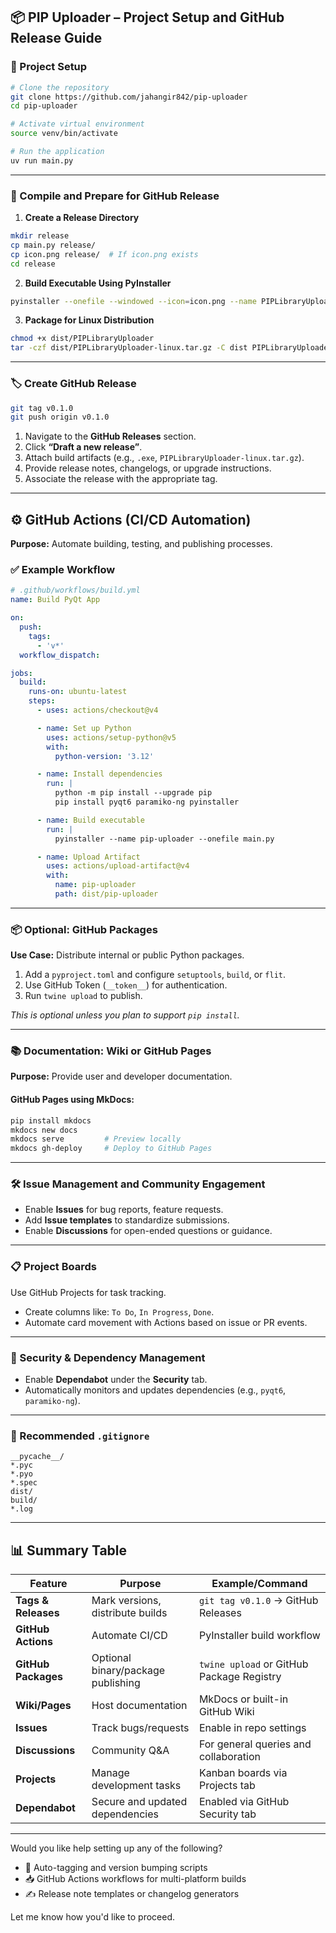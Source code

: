 ## 📦 PIP Uploader – Project Setup and GitHub Release Guide

### 🔧 Project Setup

```bash
# Clone the repository
git clone https://github.com/jahangir842/pip-uploader
cd pip-uploader

# Activate virtual environment
source venv/bin/activate

# Run the application
uv run main.py
```

---

### 🚀 Compile and Prepare for GitHub Release

1. **Create a Release Directory**

```bash
mkdir release
cp main.py release/
cp icon.png release/  # If icon.png exists
cd release
```

2. **Build Executable Using PyInstaller**

```bash
pyinstaller --onefile --windowed --icon=icon.png --name PIPLibraryUploader main.py
```

3. **Package for Linux Distribution**

```bash
chmod +x dist/PIPLibraryUploader
tar -czf dist/PIPLibraryUploader-linux.tar.gz -C dist PIPLibraryUploader
```

---

### 🏷️ Create GitHub Release

```bash
git tag v0.1.0
git push origin v0.1.0
```

1. Navigate to the **GitHub Releases** section.
2. Click **“Draft a new release”**.
3. Attach build artifacts (e.g., `.exe`, `PIPLibraryUploader-linux.tar.gz`).
4. Provide release notes, changelogs, or upgrade instructions.
5. Associate the release with the appropriate tag.

---

## ⚙️ GitHub Actions (CI/CD Automation)

**Purpose:** Automate building, testing, and publishing processes.

### ✅ Example Workflow

```yaml
# .github/workflows/build.yml
name: Build PyQt App

on:
  push:
    tags:
      - 'v*'
  workflow_dispatch:

jobs:
  build:
    runs-on: ubuntu-latest
    steps:
      - uses: actions/checkout@v4

      - name: Set up Python
        uses: actions/setup-python@v5
        with:
          python-version: '3.12'

      - name: Install dependencies
        run: |
          python -m pip install --upgrade pip
          pip install pyqt6 paramiko-ng pyinstaller

      - name: Build executable
        run: |
          pyinstaller --name pip-uploader --onefile main.py

      - name: Upload Artifact
        uses: actions/upload-artifact@v4
        with:
          name: pip-uploader
          path: dist/pip-uploader
```

---

### 📦 Optional: GitHub Packages

**Use Case:** Distribute internal or public Python packages.

1. Add a `pyproject.toml` and configure `setuptools`, `build`, or `flit`.
2. Use GitHub Token (`__token__`) for authentication.
3. Run `twine upload` to publish.

*This is optional unless you plan to support `pip install`.*

---

### 📚 Documentation: Wiki or GitHub Pages

**Purpose:** Provide user and developer documentation.

#### GitHub Pages using MkDocs:

```bash
pip install mkdocs
mkdocs new docs
mkdocs serve         # Preview locally
mkdocs gh-deploy     # Deploy to GitHub Pages
```

---

### 🛠️ Issue Management and Community Engagement

* Enable **Issues** for bug reports, feature requests.
* Add **Issue templates** to standardize submissions.
* Enable **Discussions** for open-ended questions or guidance.

---

### 📋 Project Boards

Use GitHub Projects for task tracking.

* Create columns like: `To Do`, `In Progress`, `Done`.
* Automate card movement with Actions based on issue or PR events.

---

### 🔐 Security & Dependency Management

* Enable **Dependabot** under the **Security** tab.
* Automatically monitors and updates dependencies (e.g., `pyqt6`, `paramiko-ng`).

---

### 📝 Recommended `.gitignore`

```gitignore
__pycache__/
*.pyc
*.pyo
*.spec
dist/
build/
*.log
```

---

## 📊 Summary Table

| Feature             | Purpose                            | Example/Command                           |
| ------------------- | ---------------------------------- | ----------------------------------------- |
| **Tags & Releases** | Mark versions, distribute builds   | `git tag v0.1.0` → GitHub Releases        |
| **GitHub Actions**  | Automate CI/CD                     | PyInstaller build workflow                |
| **GitHub Packages** | Optional binary/package publishing | `twine upload` or GitHub Package Registry |
| **Wiki/Pages**      | Host documentation                 | MkDocs or built-in GitHub Wiki            |
| **Issues**          | Track bugs/requests                | Enable in repo settings                   |
| **Discussions**     | Community Q\&A                     | For general queries and collaboration     |
| **Projects**        | Manage development tasks           | Kanban boards via Projects tab            |
| **Dependabot**      | Secure and updated dependencies    | Enabled via GitHub Security tab           |

---

Would you like help setting up any of the following?

* 🔄 Auto-tagging and version bumping scripts
* 📥 GitHub Actions workflows for multi-platform builds
* ✍️ Release note templates or changelog generators

Let me know how you'd like to proceed.
